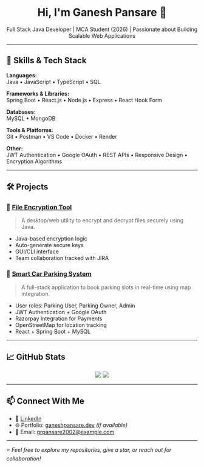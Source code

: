 <h1 align="center">Hi, I'm Ganesh Pansare 👋</h1>

<p align="center">
  Full Stack Java Developer | MCA Student (2026) | Passionate about Building Scalable Web Applications
</p>

---

## 🚀 Skills & Tech Stack

**Languages:**  
Java • JavaScript • TypeScript • SQL

**Frameworks & Libraries:**  
Spring Boot • React.js • Node.js • Express • React Hook Form

**Databases:**  
MySQL • MongoDB

**Tools & Platforms:**  
Git • Postman • VS Code • Docker • Render 

**Other:**  
JWT Authentication • Google OAuth • REST APIs • Responsive Design • Encryption Algorithms

---

## 🛠️ Projects

### 🔐 [File Encryption Tool](https://github.com/grpansare/file-encryption-tool)
> A desktop/web utility to encrypt and decrypt files securely using Java.
- Java-based encryption logic
- Auto-generate secure keys
- GUI/CLI interface
- Team collaboration tracked with JIRA

### 🚗 [Smart Car Parking System](https://github.com/grpansare/smart-car-parking)
> A full-stack application to book parking slots in real-time using map integration.
- User roles: Parking User, Parking Owner, Admin
- JWT Authentication + Google OAuth
- Razorpay Integration for Payments
- OpenStreetMap for location tracking
- React + Spring Boot + MySQL



---

## 📈 GitHub Stats

<p align="center">
  <img src="https://github-readme-stats.vercel.app/api?username=grpansare&show_icons=true&theme=radical" />
  <img src="https://github-readme-streak-stats.herokuapp.com?user=grpansare&theme=radical&date_format=M%20j%5B%2C%20Y%5D" />
</p>

---

## 📫 Connect With Me

- 💼 [LinkedIn](https://linkedin.com/in/grpansare)
- 🌐 Portfolio: [ganeshpansare.dev](https://ganeshpansare.dev) *(if available)*
- 📧 Email: grpansare2002@example.com

---

⭐ *Feel free to explore my repositories, give a star, or reach out for collaboration!*
